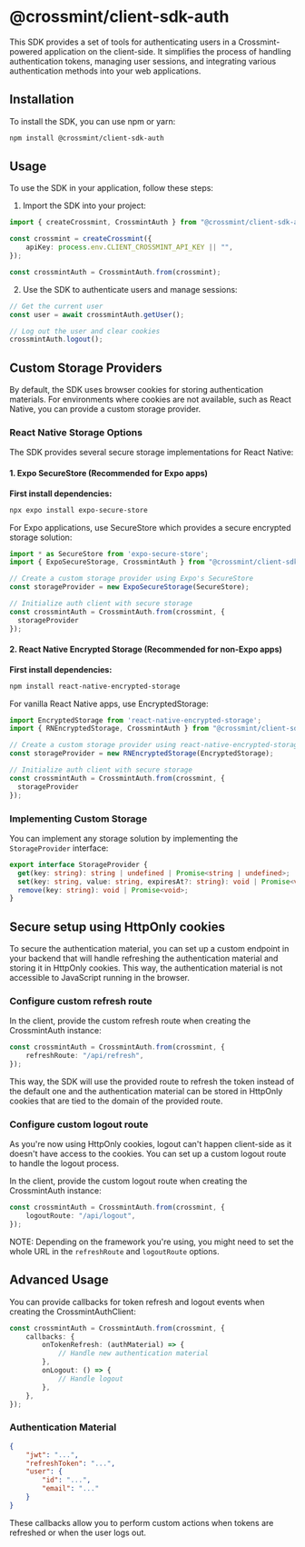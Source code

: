 # @crossmint/client-sdk-auth

This SDK provides a set of tools for authenticating users in a Crossmint-powered application on the client-side. It simplifies the process of handling authentication tokens, managing user sessions, and integrating various authentication methods into your web applications.

## Installation

To install the SDK, you can use npm or yarn:

```bash
npm install @crossmint/client-sdk-auth
```

## Usage

To use the SDK in your application, follow these steps:

1. Import the SDK into your project:

```typescript
import { createCrossmint, CrossmintAuth } from "@crossmint/client-sdk-auth";

const crossmint = createCrossmint({
    apiKey: process.env.CLIENT_CROSSMINT_API_KEY || "",
});

const crossmintAuth = CrossmintAuth.from(crossmint);
```

2. Use the SDK to authenticate users and manage sessions:

```typescript
// Get the current user
const user = await crossmintAuth.getUser();

// Log out the user and clear cookies
crossmintAuth.logout();
```

## Custom Storage Providers

By default, the SDK uses browser cookies for storing authentication materials. For environments where cookies are not available, such as React Native, you can provide a custom storage provider.

### React Native Storage Options

The SDK provides several secure storage implementations for React Native:

#### 1. Expo SecureStore (Recommended for Expo apps)

**First install dependencies:**

```bash
npx expo install expo-secure-store
```

For Expo applications, use SecureStore which provides a secure encrypted storage solution:

```typescript
import * as SecureStore from 'expo-secure-store';
import { ExpoSecureStorage, CrossmintAuth } from "@crossmint/client-sdk-auth";

// Create a custom storage provider using Expo's SecureStore
const storageProvider = new ExpoSecureStorage(SecureStore);

// Initialize auth client with secure storage
const crossmintAuth = CrossmintAuth.from(crossmint, {
  storageProvider
});
```

#### 2. React Native Encrypted Storage (Recommended for non-Expo apps)

**First install dependencies:**

```bash
npm install react-native-encrypted-storage
```

For vanilla React Native apps, use EncryptedStorage:

```typescript
import EncryptedStorage from 'react-native-encrypted-storage';
import { RNEncryptedStorage, CrossmintAuth } from "@crossmint/client-sdk-auth";

// Create a custom storage provider using react-native-encrypted-storage
const storageProvider = new RNEncryptedStorage(EncryptedStorage);

// Initialize auth client with secure storage
const crossmintAuth = CrossmintAuth.from(crossmint, {
  storageProvider
});
```

### Implementing Custom Storage

You can implement any storage solution by implementing the `StorageProvider` interface:

```typescript
export interface StorageProvider {
  get(key: string): string | undefined | Promise<string | undefined>;
  set(key: string, value: string, expiresAt?: string): void | Promise<void>;
  remove(key: string): void | Promise<void>;
}
```

## Secure setup using HttpOnly cookies

To secure the authentication material, you can set up a custom endpoint in your backend that will handle refreshing the authentication material and storing it in HttpOnly cookies. This way, the authentication material is not accessible to JavaScript running in the browser.

### Configure custom refresh route

In the client, provide the custom refresh route when creating the CrossmintAuth instance:

```typescript
const crossmintAuth = CrossmintAuth.from(crossmint, {
    refreshRoute: "/api/refresh",
});
```

This way, the SDK will use the provided route to refresh the token instead of the default one and the authentication material can be stored in HttpOnly cookies that are tied to the domain of the provided route.

### Configure custom logout route

As you're now using HttpOnly cookies, logout can't happen client-side as it doesn't have access to the cookies. You can set up a custom logout route to handle the logout process.

In the client, provide the custom logout route when creating the CrossmintAuth instance:

```typescript
const crossmintAuth = CrossmintAuth.from(crossmint, {
    logoutRoute: "/api/logout",
});
```

NOTE: Depending on the framework you're using, you might need to set the whole URL in the `refreshRoute` and `logoutRoute` options.

## Advanced Usage

You can provide callbacks for token refresh and logout events when creating the CrossmintAuthClient:

```typescript
const crossmintAuth = CrossmintAuth.from(crossmint, {
    callbacks: {
        onTokenRefresh: (authMaterial) => {
            // Handle new authentication material
        },
        onLogout: () => {
            // Handle logout
        },
    },
});
```

### Authentication Material

```json
{
    "jwt": "...",
    "refreshToken": "...",
    "user": {
        "id": "...",
        "email": "..."
    }
}
```

These callbacks allow you to perform custom actions when tokens are refreshed or when the user logs out.

